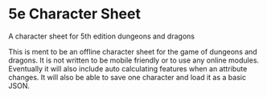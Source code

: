# 5e Character Sheet
 A character sheet for 5th edition dungeons and dragons

This is ment to be an offline character sheet for the game of dungeons and dragons.  It is not written to be mobile friendly or to use any online modules.  Eventually it will also include auto calculating features when an attribute changes.  It will also be able to save one character and load it as a basic JSON.